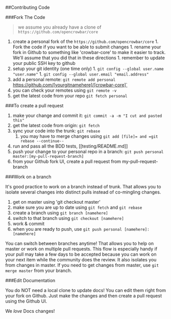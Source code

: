 ##Contributing Code

###Fork The Code

> we assume you already have a clone of  `https://github.com/opencrowbar/core`

  1. create a personal fork of the `https://github.com/opencrowbar/core`
    1. Fork the code if you want to be able to submit changes
    1. rename your fork in Github to something like 'crowbar-core' to make it easier to track.  We'll assume that you did that in these directions
    1. remember to update your public SSH key to github
  1. setup your git identity (one time only)
    1. `git config --global user.name "user.name"`
    1. `git config --global user.email "email.address"`
  1. add a personal remote: `git remote add personal `https://github.com/[yourgitnamehere]/[crowbar-core]`
  1. you can check your remotes using `git remote -v`
  2. get the latest code from your repo `git fetch personal`

###To create a pull request

  1. make your change and commit it: `git commit -a -m "I cut and pasted this"`
  1. get the latest code from origin: `git fetch`
  1. sync your code into the trunk: `git rebase`
     1. you may have to merge changes using `git add [file]= and =git rebase --continue--`
  1. run and pass all the BDD tests, [[testing/README.md]]
  1. push your change to your personal repo in a branch: `git push personal master:[my-pull-request-branch]`
  1. from your Github fork UI, create a pull request from my-pull-request-branch

###Work on a branch

It's good practice to work on a branch instead of trunk.  That allows you to isolate several changes into distinct pulls instead of co-mingling changes.

  1. get on master using 'git checkout master'
  1. make sure you are up to date using `git fetch` and `git rebase`
  1. create a branch using `git branch [namehere]`
  1. switch to that branch using `git checkout [namehere]`
  1. work & commit
  1. when you are ready to push, use `git push personal [namehere]:[namehere]`

You can switch between branches anytime!  That allows you to help on master or work on multiple pull requests.  This flow is especially handy if your pull may take a few days to be accepted because you can work on your next item while the community does the review.  It also isolates you from changes in master.  If you need to get changes from master, use `git merge master` from your branch.


###Edit Documentation

You do NOT need a local clone to update docs!  You can edit them right from your fork on Github.  Just make the changes and then create a pull request using the Github UI.  

We _love_ Docs changes!
